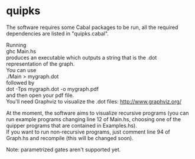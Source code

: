 # quipks

The software requires some Cabal packages to be run, all the required dependencies are listed in "quipks.cabal".

Running  
ghc Main.hs  
produces an executable which outputs a string that is the .dot representation of the graph.  
You can use  
./Main > mygraph.dot  
followed by  
dot -Tps mygraph.dot -o mygraph.pdf  
and then open your pdf file.  
You'll need Graphviz to visualize the .dot files: http://www.graphviz.org/  
  
At the moment, the software aims to visualize recursive programs (you can run example programs changing line 12 of Main.hs, choosing one of the quipper programs that are contained in Examples.hs).  
If you want to run non-recursive programs, just comment line 94 of Graph.hs and recompile (this will be changed soon).    

Note: parametrized gates aren't supported yet.
